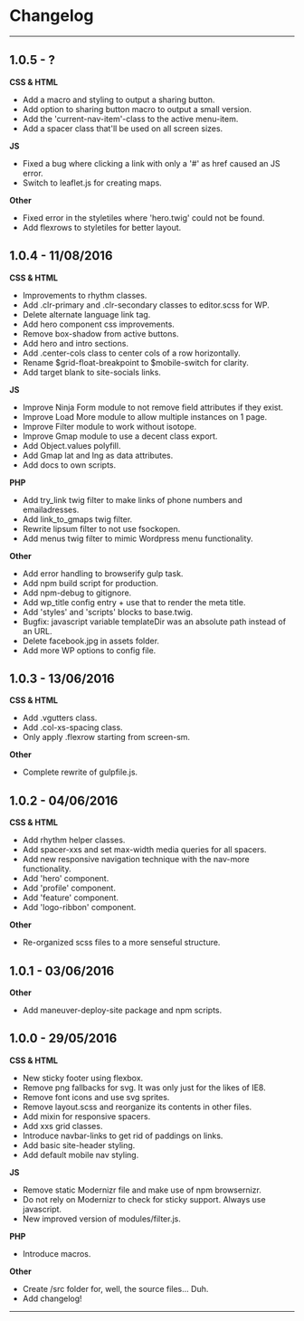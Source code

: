 # Changelog

---

## 1.0.5 - ?

**CSS & HTML**
- Add a macro and styling to output a sharing button.
- Add option to sharing button macro to output a small version.
- Add the 'current-nav-item'-class to the active menu-item.
- Add a spacer class that'll be used on all screen sizes.

**JS**
- Fixed a bug where clicking a link with only a '#' as href caused an JS error.
- Switch to leaflet.js for creating maps.

**Other**
- Fixed error in the styletiles where 'hero.twig' could not be found.
- Add flexrows to styletiles for better layout.

## 1.0.4 - 11/08/2016

**CSS & HTML**
- Improvements to rhythm classes.
- Add .clr-primary and .clr-secondary classes to editor.scss for WP.
- Delete alternate language link tag.
- Add hero component css improvements.
- Remove box-shadow from active buttons.
- Add hero and intro sections.
- Add .center-cols class to center cols of a row horizontally.
- Rename $grid-float-breakpoint to $mobile-switch for clarity.
- Add target blank to site-socials links.

**JS**
- Improve Ninja Form module to not remove field attributes if they exist.
- Improve Load More module to allow multiple instances on 1 page.
- Improve Filter module to work without isotope.
- Improve Gmap module to use a decent class export.
- Add Object.values polyfill.
- Add Gmap lat and lng as data attributes.
- Add docs to own scripts.

**PHP**
- Add try_link twig filter to make links of phone numbers and emailadresses.
- Add link_to_gmaps twig filter.
- Rewrite lipsum filter to not use fsockopen.
- Add menus twig filter to mimic Wordpress menu functionality.

**Other**
- Add error handling to browserify gulp task.
- Add npm build script for production.
- Add npm-debug to gitignore.
- Add wp_title config entry + use that to render the meta title.
- Add 'styles' and 'scripts' blocks to base.twig.
- Bugfix: javascript variable templateDir was an absolute path instead of an URL.
- Delete facebook.jpg in assets folder.
- Add more WP options to config file.

## 1.0.3 - 13/06/2016

**CSS & HTML**
- Add .vgutters class.
- Add .col-xs-spacing class.
- Only apply .flexrow starting from screen-sm.

**Other**
- Complete rewrite of gulpfile.js.

## 1.0.2 - 04/06/2016

**CSS & HTML**
- Add rhythm helper classes.
- Add spacer-xxs and set max-width media queries for all spacers.
- Add new responsive navigation technique with the nav-more functionality.
- Add 'hero' component.
- Add 'profile' component.
- Add 'feature' component.
- Add 'logo-ribbon' component.

**Other**
- Re-organized scss files to a more senseful structure.

## 1.0.1 - 03/06/2016

**Other**
- Add maneuver-deploy-site package and npm scripts.

## 1.0.0 - 29/05/2016

**CSS & HTML**
- New sticky footer using flexbox.
- Remove png fallbacks for svg. It was only just for the likes of IE8.
- Remove font icons and use svg sprites.
- Remove layout.scss and reorganize its contents in other files.
- Add mixin for responsive spacers.
- Add xxs grid classes.
- Introduce navbar-links to get rid of paddings on links.
- Add basic site-header styling.
- Add default mobile nav styling.

**JS**
- Remove static Modernizr file and make use of npm browsernizr.
- Do not rely on Modernizr to check for sticky support. Always use javascript.
- New improved version of modules/filter.js.

**PHP**
- Introduce macros.

**Other**
- Create /src folder for, well, the source files... Duh.
- Add changelog!

---
